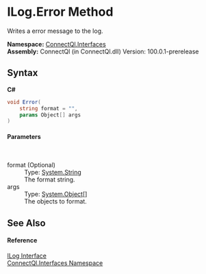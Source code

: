 # ILog.Error Method 
 

Writes a error message to the log.

**Namespace:**&nbsp;<a href="N_ConnectQl_Interfaces">ConnectQl.Interfaces</a><br />**Assembly:**&nbsp;ConnectQl (in ConnectQl.dll) Version: 100.0.1-prerelease

## Syntax

**C#**<br />
``` C#
void Error(
	string format = "",
	params Object[] args
)
```


#### Parameters
&nbsp;<dl><dt>format (Optional)</dt><dd>Type: <a href="http://msdn2.microsoft.com/en-us/library/s1wwdcbf" target="_blank">System.String</a><br />The format string.</dd><dt>args</dt><dd>Type: <a href="http://msdn2.microsoft.com/en-us/library/e5kfa45b" target="_blank">System.Object</a>[]<br />The objects to format.</dd></dl>

## See Also


#### Reference
<a href="T_ConnectQl_Interfaces_ILog">ILog Interface</a><br /><a href="N_ConnectQl_Interfaces">ConnectQl.Interfaces Namespace</a><br />